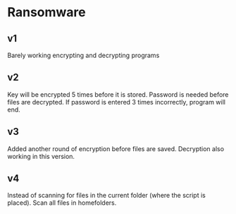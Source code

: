 # Ransomware

## v1
Barely working encrypting and decrypting programs

## v2
Key will be encrypted 5 times before it is stored.
Password is needed before files are decrypted. If password is entered 3 times incorrectly, program will end. 

## v3
Added another round of encryption before files are saved. Decryption also working in this version. 

## v4
Instead of scanning for files in the current folder (where the script is placed). Scan all files in homefolders.
